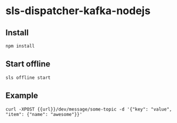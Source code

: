 # sls-dispatcher-kafka-nodejs

## Install

```shell
npm install
```

## Start offline

```shell
sls offline start
```

## Example

```shell
curl -XPOST {{url}}/dev/message/some-topic -d '{"key": "value", "item": {"name": "awesome"}}'
```

